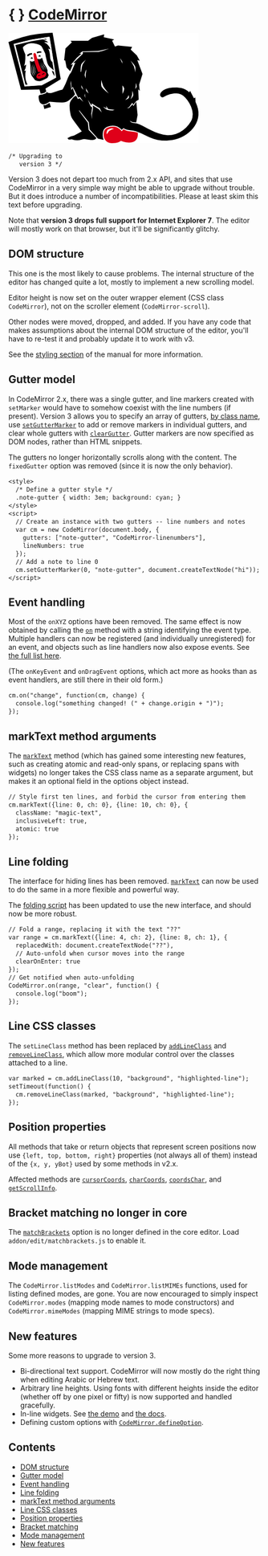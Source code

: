 <span class="logo-braces">{ }</span> [CodeMirror](http://codemirror.net/)
=========================================================================

<img src="baboon.png" alt="logo" class="logo" />

    /* Upgrading to
       version 3 */

Version 3 does not depart too much from 2.x API, and sites that use CodeMirror in a very simple way might be able to upgrade without trouble. But it does introduce a number of incompatibilities. Please at least skim this text before upgrading.

Note that **version 3 drops full support for Internet Explorer 7**. The editor will mostly work on that browser, but it'll be significantly glitchy.

DOM structure
-------------

This one is the most likely to cause problems. The internal structure of the editor has changed quite a lot, mostly to implement a new scrolling model.

Editor height is now set on the outer wrapper element (CSS class `CodeMirror`), not on the scroller element (`CodeMirror-scroll`).

Other nodes were moved, dropped, and added. If you have any code that makes assumptions about the internal DOM structure of the editor, you'll have to re-test it and probably update it to work with v3.

See the [styling section](manual.html#styling) of the manual for more information.

Gutter model
------------

In CodeMirror 2.x, there was a single gutter, and line markers created with `setMarker` would have to somehow coexist with the line numbers (if present). Version 3 allows you to specify an array of gutters, [by class name](manual.html#option_gutters), use [`setGutterMarker`](manual.html#setGutterMarker) to add or remove markers in individual gutters, and clear whole gutters with [`clearGutter`](manual.html#clearGutter). Gutter markers are now specified as DOM nodes, rather than HTML snippets.

The gutters no longer horizontally scrolls along with the content. The `fixedGutter` option was removed (since it is now the only behavior).

    <style>
      /* Define a gutter style */
      .note-gutter { width: 3em; background: cyan; }
    </style>
    <script>
      // Create an instance with two gutters -- line numbers and notes
      var cm = new CodeMirror(document.body, {
        gutters: ["note-gutter", "CodeMirror-linenumbers"],
        lineNumbers: true
      });
      // Add a note to line 0
      cm.setGutterMarker(0, "note-gutter", document.createTextNode("hi"));
    </script>

Event handling
--------------

Most of the `onXYZ` options have been removed. The same effect is now obtained by calling the [`on`](manual.html#on) method with a string identifying the event type. Multiple handlers can now be registered (and individually unregistered) for an event, and objects such as line handlers now also expose events. See [the full list here](manual.html#events).

(The `onKeyEvent` and `onDragEvent` options, which act more as hooks than as event handlers, are still there in their old form.)

    cm.on("change", function(cm, change) {
      console.log("something changed! (" + change.origin + ")");
    });

markText method arguments
-------------------------

The [`markText`](manual.html#markText) method (which has gained some interesting new features, such as creating atomic and read-only spans, or replacing spans with widgets) no longer takes the CSS class name as a separate argument, but makes it an optional field in the options object instead.

    // Style first ten lines, and forbid the cursor from entering them
    cm.markText({line: 0, ch: 0}, {line: 10, ch: 0}, {
      className: "magic-text",
      inclusiveLeft: true,
      atomic: true
    });

Line folding
------------

The interface for hiding lines has been removed. [`markText`](manual.html#markText) can now be used to do the same in a more flexible and powerful way.

The [folding script](../demo/folding.html) has been updated to use the new interface, and should now be more robust.

    // Fold a range, replacing it with the text "??"
    var range = cm.markText({line: 4, ch: 2}, {line: 8, ch: 1}, {
      replacedWith: document.createTextNode("??"),
      // Auto-unfold when cursor moves into the range
      clearOnEnter: true
    });
    // Get notified when auto-unfolding
    CodeMirror.on(range, "clear", function() {
      console.log("boom");
    });

Line CSS classes
----------------

The `setLineClass` method has been replaced by [`addLineClass`](manual.html#addLineClass) and [`removeLineClass`](manual.html#removeLineClass), which allow more modular control over the classes attached to a line.

    var marked = cm.addLineClass(10, "background", "highlighted-line");
    setTimeout(function() {
      cm.removeLineClass(marked, "background", "highlighted-line");
    });

Position properties
-------------------

All methods that take or return objects that represent screen positions now use `{left, top, bottom, right}` properties (not always all of them) instead of the `{x, y, yBot}` used by some methods in v2.x.

Affected methods are [`cursorCoords`](manual.html#cursorCoords), [`charCoords`](manual.html#charCoords), [`coordsChar`](manual.html#coordsChar), and [`getScrollInfo`](manual.html#getScrollInfo).

Bracket matching no longer in core
----------------------------------

The [`matchBrackets`](manual.html#addon_matchbrackets) option is no longer defined in the core editor. Load `addon/edit/matchbrackets.js` to enable it.

Mode management
---------------

The `CodeMirror.listModes` and `CodeMirror.listMIMEs` functions, used for listing defined modes, are gone. You are now encouraged to simply inspect `CodeMirror.modes` (mapping mode names to mode constructors) and `CodeMirror.mimeModes` (mapping MIME strings to mode specs).

New features
------------

Some more reasons to upgrade to version 3.

-   Bi-directional text support. CodeMirror will now mostly do the right thing when editing Arabic or Hebrew text.
-   Arbitrary line heights. Using fonts with different heights inside the editor (whether off by one pixel or fifty) is now supported and handled gracefully.
-   In-line widgets. See [the demo](../demo/widget.html) and [the docs](manual.html#addLineWidget).
-   Defining custom options with [`CodeMirror.defineOption`](manual.html#defineOption).

Contents
--------

-   [DOM structure](#dom)
-   [Gutter model](#gutters)
-   [Event handling](#events)
-   [Line folding](#folding)
-   [markText method arguments](#marktext)
-   [Line CSS classes](#lineclass)
-   [Position properties](#positions)
-   [Bracket matching](#matchbrackets)
-   [Mode management](#modes)
-   [New features](#new)
